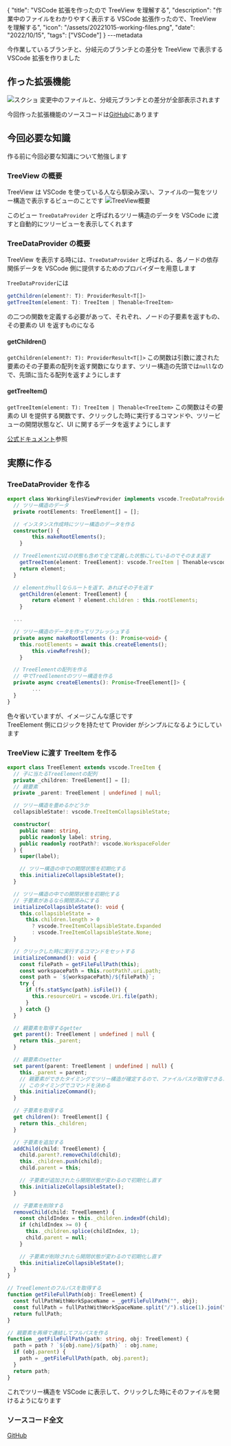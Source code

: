 {
  "title": "VSCode 拡張を作ったので TreeView を理解する",
  "description": "作業中のファイルをわかりやすく表示する VSCode 拡張作ったので、TreeView を理解する",
  "icon": "/assets/20221015-working-files.png",
  "date": "2022/10/15",
  "tags": ["VSCode"]
}
---metadata

今作業しているブランチと、分岐元のブランチとの差分を TreeView で表示する VSCode 拡張を作りました

## 作った拡張機能

![スクショ](/assets/20221015-working-files.png)
変更中のファイルと、分岐元ブランチとの差分が全部表示されます

今回作った拡張機能のソースコードは[GitHub](https://github.com/2ndPINEW/vscode-working-files)にあります

## 今回必要な知識

作る前に今回必要な知識について勉強します

### TreeView の概要

TreeView は VSCode を使っている人なら馴染み深い、ファイルの一覧をツリー構造で表示するビューのことです
![TreeView概要](/assets/20221015-treeview-overview.png)

このビュー `TreeDataProvider` と呼ばれるツリー構造のデータを VSCode に渡すと自動的にツリービューを表示してくれます

### TreeDataProvider の概要

TreeView を表示する時には、`TreeDataProvider` と呼ばれる、各ノードの依存関係データを VSCode 側に提供するためのプロバイダーを用意します

`TreeDataProvider`には

```typescript
getChildren(element?: T): ProviderResult<T[]>
getTreeItem(element: T): TreeItem | Thenable<TreeItem>
```

の二つの関数を定義する必要があって、それぞれ、ノードの子要素を返すもの、その要素の UI を返すものになる

#### getChildren()

`getChildren(element?: T): ProviderResult<T[]>`
この関数は引数に渡された要素のその子要素の配列を返す関数になります、ツリー構造の先頭では`null`なので、先頭に当たる配列を返すようにします

#### getTreeItem()

`getTreeItem(element: T): TreeItem | Thenable<TreeItem>`
この関数はその要素の UI を提供する関数です、クリックした時に実行するコマンドや、ツリービューの開閉状態など、UI に関するデータを返すようにします

[公式ドキュメント](https://code.visualstudio.com/api/extension-guides/tree-view)参照

## 実際に作る

### TreeDataProvider を作る

```typescript
export class WorkingFilesViewProvider implements vscode.TreeDataProvider<TreeElement> {
  // ツリー構造のデータ
  private rootElements: TreeElement[] = [];

  // インスタンス作成時にツリー構造のデータを作る
  constructor() {
		this.makeRootElements();
	}

  // TreeElementにUIの状態も含めて全て定義した状態にしているのでそのまま返す
	getTreeItem(element: TreeElement): vscode.TreeItem | Thenable<vscode.TreeItem> {
    return element;
  }

  // elementがnullならルートを返す、あればその子を返す
	getChildren(element: TreeElement) {
		return element ? element.children : this.rootElements;
	}

  ...

  // ツリー構造のデータを作ってリフレッシュする
  private async makeRootElements (): Promise<void> {
    this.rootElements = await this.createElements();
		this.viewRefresh();
	}

  // TreeElementの配列を作る
  // 中でTreeElementのツリー構造を作る
  private async createElements(): Promise<TreeElement[]> {
		...
  }
}
```

色々省いていますが、イメージこんな感じです  
TreeElement 側にロジックを持たせて Provider がシンプルになるようにしています

### TreeView に渡す TreeItem を作る

```typescript
export class TreeElement extends vscode.TreeItem {
  // 子に当たるTreeElementの配列
  private _children: TreeElement[] = [];
  // 親要素
  private _parent: TreeElement | undefined | null;

  // ツリー構造を畳めるかどうか
  collapsibleState!: vscode.TreeItemCollapsibleState;

  constructor(
    public name: string,
    public readonly label: string,
    public readonly rootPath?: vscode.WorkspaceFolder
  ) {
    super(label);

    // ツリー構造の中での開閉状態を初期化する
    this.initializeCollapsibleState();
  }

  // ツリー構造の中での開閉状態を初期化する
  // 子要素があるなら開閉済みにする
  initializeCollapsibleState(): void {
    this.collapsibleState =
      this.children.length > 0
        ? vscode.TreeItemCollapsibleState.Expanded
        : vscode.TreeItemCollapsibleState.None;
  }

  // クリックした時に実行するコマンドをセットする
  initializeCommand(): void {
    const filePath = getFileFullPath(this);
    const workspacePath = this.rootPath?.uri.path;
    const path = `${workspacePath}/${filePath}`;
    try {
      if (fs.statSync(path).isFile()) {
        this.resourceUri = vscode.Uri.file(path);
      }
    } catch {}
  }

  // 親要素を取得するgetter
  get parent(): TreeElement | undefined | null {
    return this._parent;
  }

  // 親要素のsetter
  set parent(parent: TreeElement | undefined | null) {
    this._parent = parent;
    // 親要素ができたタイミングでツリー構造が確定するので、ファイルパスが取得できるようになる
    // このタイミングでコマンドを決める
    this.initializeCommand();
  }

  // 子要素を取得する
  get children(): TreeElement[] {
    return this._children;
  }

  // 子要素を追加する
  addChild(child: TreeElement) {
    child.parent?.removeChild(child);
    this._children.push(child);
    child.parent = this;

    // 子要素が追加されたら開閉状態が変わるので初期化し直す
    this.initializeCollapsibleState();
  }

  // 子要素を削除する
  removeChild(child: TreeElement) {
    const childIndex = this._children.indexOf(child);
    if (childIndex >= 0) {
      this._children.splice(childIndex, 1);
      child.parent = null;
    }

    // 子要素が削除されたら開閉状態が変わるので初期化し直す
    this.initializeCollapsibleState();
  }
}

// TreeElementのフルパスを取得する
function getFileFullPath(obj: TreeElement) {
  const fullPathWithWorkSpaceName = _getFileFullPath("", obj);
  const fullPath = fullPathWithWorkSpaceName.split("/").slice(1).join("/");
  return fullPath;
}

// 親要素を再帰で連結してフルパスを作る
function _getFileFullPath(path: string, obj: TreeElement) {
  path = path ? `${obj.name}/${path}` : obj.name;
  if (obj.parent) {
    path = _getFileFullPath(path, obj.parent);
  }
  return path;
}
```

これでツリー構造を VSCode に表示して、クリックした時にそのファイルを開けるようになります

### ソースコード全文

[GitHub](https://github.com/2ndPINEW/vscode-working-files)
